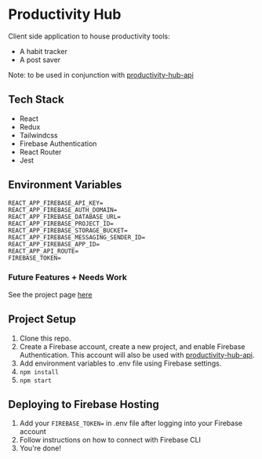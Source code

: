 # Productivity Hub

Client side application to house productivity tools:

- A habit tracker
- A post saver

Note: to be used in conjunction with [productivity-hub-api](https://github.com/nicholaspung/productivity-hub-api)

## Tech Stack

- React
- Redux
- Tailwindcss
- Firebase Authentication
- React Router
- Jest

## Environment Variables

```
REACT_APP_FIREBASE_API_KEY=
REACT_APP_FIREBASE_AUTH_DOMAIN=
REACT_APP_FIREBASE_DATABASE_URL=
REACT_APP_FIREBASE_PROJECT_ID=
REACT_APP_FIREBASE_STORAGE_BUCKET=
REACT_APP_FIREBASE_MESSAGING_SENDER_ID=
REACT_APP_FIREBASE_APP_ID=
REACT_APP_API_ROUTE=
FIREBASE_TOKEN=
```

### Future Features + Needs Work

See the project page [here](https://github.com/nicholaspung/productivity-hub/projects/1)

## Project Setup

1. Clone this repo.
2. Create a Firebase account, create a new project, and enable Firebase Authentication. This account will also be used with [productivity-hub-api](https://github.com/nicholaspung/productivity-hub-api).
3. Add environment variables to .env file using Firebase settings.
4. `npm install`
5. `npm start`

## Deploying to Firebase Hosting

1. Add your `FIREBASE_TOKEN=` in .env file after logging into your Firebase account
2. Follow instructions on how to connect with Firebase CLI
3. You're done!
